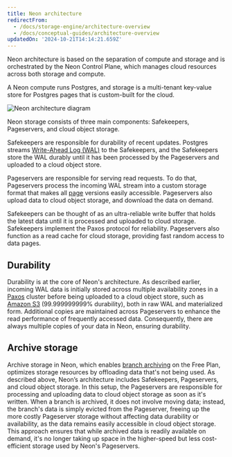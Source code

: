 ```yaml
---
title: Neon architecture
redirectFrom:
  - /docs/storage-engine/architecture-overview
  - /docs/conceptual-guides/architecture-overview
updatedOn: '2024-10-21T14:14:21.659Z'
---
```


Neon architecture is based on the separation of compute and storage and is orchestrated by the Neon Control Plane, which manages cloud resources across both storage and compute.

A Neon compute runs Postgres, and storage is a multi-tenant key-value store for Postgres pages that is custom-built for the cloud.

![Neon architecture diagram](/docs/introduction/neon_architecture_4.jpg)

Neon storage consists of three main components: Safekeepers, Pageservers, and cloud object storage.

Safekeepers are responsible for durability of recent updates.
Postgres streams [Write-Ahead Log (WAL)](/docs/reference/glossary#wal) to the Safekeepers, and the Safekeepers store the WAL durably until it has been processed by the Pageservers and uploaded to a cloud object store.

Pageservers are responsible for serving read requests. To do that, Pageservers process the incoming WAL stream into a custom storage format that makes all [page](/docs/reference/glossary#page) versions easily accessible. Pageservers also upload data to cloud object storage, and download the data on demand.

Safekeepers can be thought of as an ultra-reliable write buffer that holds the latest data until it is processed and uploaded to cloud storage. Safekeepers implement the Paxos protocol for reliability. Pageservers also function as a read cache for cloud storage, providing fast random access to data pages.

## Durability

Durability is at the core of Neon's architecture. As described earlier, incoming WAL data is initially stored across multiple availability zones in a [Paxos](<https://en.wikipedia.org/wiki/Paxos_(computer_science)>) cluster before being uploaded to a cloud object store, such as [Amazon S3](https://aws.amazon.com/s3/) (99.999999999% durability), both in raw WAL and materialized form. Additional copies are maintained across Pageservers to enhance the read performance of frequently accessed data. Consequently, there are always multiple copies of your data in Neon, ensuring durability.

## Archive storage

Archive storage in Neon, which enables [branch archiving](/docs/guides/branch-archiving) on the Free Plan, optimizes storage resources by offloading data that's not being used. As described above, Neon’s architecture includes Safekeepers, Pageservers, and cloud object storage. In this setup, the Pageservers are responsible for processing and uploading data to cloud object storage as soon as it's written. When a branch is archived, it does not involve moving data; instead, the branch's data is simply evicted from the Pageserver, freeing up the more costly Pageserver storage without affecting data durability or availability, as the data remains easily accessible in cloud object storage. This approach ensures that while archived data is readily available on demand, it's no longer taking up space in the higher-speed but less cost-efficient storage used by Neon's Pageservers.
